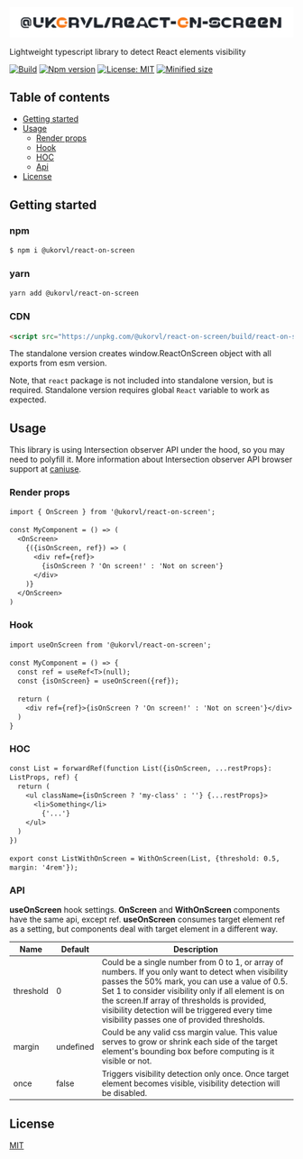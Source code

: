 <picture>
  <source media="(prefers-color-scheme: dark)" srcset="https://raw.githubusercontent.com/ukorvl/design/master/react-on-screen/react-on-screen-dark.svg"/>
  <img alt="react-on-screen logo" src="https://raw.githubusercontent.com/ukorvl/design/master/react-on-screen/react-on-screen.svg" width="600"/>
</picture>

Lightweight typescript library to detect React elements visibility

[![Build](https://github.com/ukorvl/react-on-screen/actions/workflows/build.yaml/badge.svg)](https://github.com/ukorvl/react-on-screen/actions/workflows/build.yaml)
[![Npm version](https://img.shields.io/npm/v/@ukorvl/react-on-screen?logo=npm)](https://www.npmjs.com/package/@ukorvl/react-on-screen)
[![License: MIT](https://img.shields.io/badge/License-MIT-green.svg)](https://opensource.org/licenses/MIT)
[![Minified size](https://img.shields.io/bundlephobia/min/@ukorvl/react-on-screen)](https://bundlephobia.com/package/@ukorvl/react-on-screen)

## Table of contents
  - [Getting started](#getting-started)
  - [Usage](#usage)
    - [Render props](#render-props)
    - [Hook](#hook)
    - [HOC](#hoc)
    - [Api](#api)
  - [License](#license)

## Getting started
### npm
```bash
$ npm i @ukorvl/react-on-screen
```
### yarn
```bash
yarn add @ukorvl/react-on-screen
```
### CDN
```html
<script src="https://unpkg.com/@ukorvl/react-on-screen/build/react-on-screen.standalone.js"></script>
```
The standalone version creates window.ReactOnScreen object with all exports from esm version.

Note, that ```react``` package is not included into standalone version, but is required. Standalone version requires global ```React``` variable to work as expected.

## Usage

This library is using Intersection observer API under the hood, so you may need to polyfill it. More information about Intersection observer API browser support at [caniuse](https://caniuse.com/intersectionobserver).

### Render props
```tsx
import { OnScreen } from '@ukorvl/react-on-screen';

const MyComponent = () => (
  <OnScreen>
    {({isOnScreen, ref}) => (
      <div ref={ref}>
        {isOnScreen ? 'On screen!' : 'Not on screen'}
      </div>
    )}
  </OnScreen>
)
```

### Hook
```tsx
import useOnScreen from '@ukorvl/react-on-screen';

const MyComponent = () => {
  const ref = useRef<T>(null);
  const {isOnScreen} = useOnScreen({ref});

  return (
    <div ref={ref}>{isOnScreen ? 'On screen!' : 'Not on screen'}</div>
  )
}
```

### HOC
```tsx
const List = forwardRef(function List({isOnScreen, ...restProps}: ListProps, ref) {
  return (
    <ul className={isOnScreen ? 'my-class' : ''} {...restProps}>
      <li>Something</li>
        {'...'}
    </ul>
  )
})

export const ListWithOnScreen = WithOnScreen(List, {threshold: 0.5, margin: '4rem'});
```

### API
**useOnScreen** hook settings. **OnScreen** and **WithOnScreen** components have the same api, except ref. **useOnScreen** consumes target element ref as a setting, but components deal with target element in a different way.

|Name            |Default         |Description        |
|----------------|----------------|-------------------|
|threshold       |0                |Could be a single number from 0 to 1, or array of numbers. If you only want to detect when visibility passes the 50% mark, you can use a value of 0.5. Set 1 to consider visibility only if all element is on the screen.If array of thresholds is provided, visibility detection will be triggered every time visibility passes one of provided thresholds.|
|margin          |undefined        |Could be any valid css margin value. This value serves to grow or shrink each side of the target element's bounding box before computing is it visible or not.|
|once            |false            |Triggers visibility detection only once. Once target element becomes visible, visibility detection will be disabled.|

## License

[MIT](http://opensource.org/licenses/MIT)

